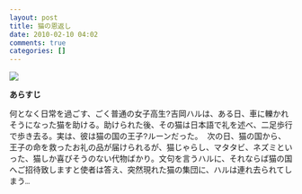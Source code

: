 ```yaml
---
layout: post
title: 猫の恩返し
date: 2010-02-10 04:02
comments: true
categories: []
---
```

<img src="http://simg.sinajs.cn/blog7style/images/common/editor/musicplayer.png" autoplay="1" albums="" songlist="http%3A%2F%2Fwww.spymac.com%2Fupload%2F2008%2F02%2F25%2FkXiBPpRAnV.mp3" sn="0" playerid="musicplayer_610f1f050100glm988" type="face"/><p><strong><font style="FonT-FAMiLY: Courier new">あらすじ</font></strong></p>
<p><font style="FonT-FAMiLY: Courier new">何となく日常を過ごす、ごく普通の女子高生?吉岡ハルは、ある日、車に轢かれそうになった猫を助ける。助けられた後、その猫は日本語で礼を述べ、二足歩行で歩き去る。実は、彼は猫の国の王子?ルーンだった。
次の日、猫の国から、王子の命を救ったお礼の品が届けられるが、猫じゃらし、マタタビ、ネズミといった、猫しか喜びそうのない代物ばかり。文句を言うハルに、それならば猫の国へご招待致しますと使者は答え、突然現れた猫の集団に、ハルは連れ去られてしまう…</font></p>
